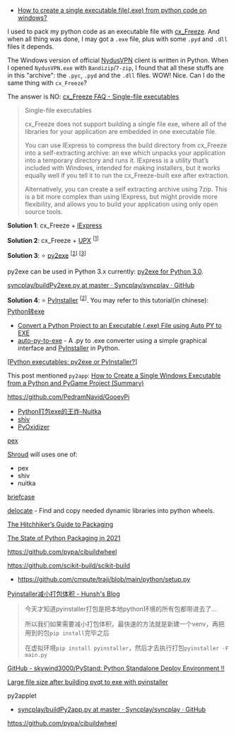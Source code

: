 * [How to create a single executable file(.exe) from python code on windows?](https://github.com/myd7349/Ongoing-Study/issues/4)

I used to pack my python code as an executable file with [cx_Freeze](http://cx-freeze.sourceforge.net/). And when all thing was done, I may got a `.exe` file, plus with some `.pyd` and `.dll` files it depends.

The Windows version of official [NydusVPN](http://www.ny-dus.info/) client is written in Python. When I opened `NydusVPN.exe` with `Bandizip`/`7-zip`, I found that all these stuffs are in this "archive": the `.pyc`, `.pyd` and the `.dll` files. WOW! Nice. Can I do the same thing with `cx_Freeze`?

The answer is NO:
[cx_Freeze FAQ - Single-file executables](http://cx-freeze.readthedocs.org/en/latest/faq.html)

> Single-file executables
> 
> cx_Freeze does not support building a single file exe, where all of the libraries for your application are embedded in one executable file.
> 
> You can use IExpress to compress the build directory from cx_Freeze into a self-extracting archive: an exe which unpacks your application into a temporary directory and runs it. IExpress is a utility that’s included with Windows, intended for making installers, but it works equally well if you tell it to run the cx_Freeze-built exe after extraction.
> 
> Alternatively, you can create a self extracting archive using 7zip. This is a bit more complex than using IExpress, but might provide more flexibility, and allows you to build your application using only open source tools.

**Solution 1**: cx_Freeze + [IExpress](http://en.wikipedia.org/wiki/IExpress)

<p></p>

**Solution 2**: cx_Freeze + [UPX](http://upx.sourceforge.net/) <sup>[[1](http://stackoverflow.com/questions/4999567/cx-freeze-python-single-file)]</sup>

<p></p>

**Solution 3**: :star: [py2exe](http://www.py2exe.org/) <sup>[[2](http://stackoverflow.com/questions/112698/py2exe-generate-single-executable-file)]</sup> <sup>[[3](http://stackoverflow.com/questions/1730742/pack-program-and-dynamically-loaded-files-into-single-executable-python-py)]</sup>

<p>py2exe can be used in Python 3.x currently: <a href="http://stackoverflow.com/questions/505230/py2exe-for-python-3-0">py2exe for Python 3.0</a>.</p>

[syncplay/buildPy2exe.py at master · Syncplay/syncplay · GitHub](https://github.com/Syncplay/syncplay/blob/master/buildPy2exe.py)

**Solution 4**: :star: [PyInstaller](https://github.com/pyinstaller/pyinstaller/wiki) <sup>[[2](http://stackoverflow.com/questions/112698/py2exe-generate-single-executable-file)]</sup>. You may refer to this tutorial(in chinese): [Python转exe](https://github.com/smartFlash/pySecurity/blob/master/zh-cn/0x4.md)

- [Convert a Python Project to an Executable (.exe) File using Auto PY to EXE](https://python.plainenglish.io/convert-a-python-project-to-an-executable-exe-file-175080da4485)
- [auto-py-to-exe](https://pypi.org/project/auto-py-to-exe/) - A .py to .exe converter using a simple graphical interface and [PyInstaller](https://www.pyinstaller.org/) in Python.

[[Python executables: py2exe or PyInstaller?](https://stackoverflow.com/questions/6235123/python-executables-py2exe-or-pyinstaller)]

This post mentioned `py2app`: [How to Create a Single Windows Executable from a Python and PyGame Project (Summary)](https://irwinkwan.com/2013/04/29/python-executables-pyinstaller-and-a-48-hour-game-design-compo/)

https://github.com/PedramNavid/GooeyPi

* [Python打包exe的王炸-Nuitka](https://zhuanlan.zhihu.com/p/133303836)
* [shiv](https://github.com/linkedin/shiv)
* [PyOxidizer](https://github.com/indygreg/PyOxidizer)

[pex](https://github.com/pantsbuild/pex)

[Shroud](https://github.com/LLNL/shroud/blob/db592d5d72ed61cbebbd1a084230e15b6b0096b4/Makefile#L116-L182) will uses one of:

- pex
- shiv
- nuitka

[briefcase](https://github.com/beeware/briefcase)

[delocate](https://github.com/matthew-brett/delocate) - Find and copy needed dynamic libraries into python wheels.

[The Hitchhiker’s Guide to Packaging](https://the-hitchhikers-guide-to-packaging.readthedocs.io/en/latest/)

[The State of Python Packaging in 2021](https://venthur.de/2021-06-26-python-packaging.html)

https://github.com/pypa/cibuildwheel

https://github.com/scikit-build/scikit-build

- https://github.com/cmpute/traji/blob/main/python/setup.py

[Pyinstaller减小打包体积 - Hunsh's Blog](https://hunsh.net/archives/114/)

> 今天才知道pyinstaller打包是把本地python环境的所有包都带进去了...
> 
> 所以我们如果需要减小打包体积，最快速的方法就是新建一个venv，再把用到的包`pip install`完毕之后
> 
> 在虚拟环境`pip install pyinstaller`，然后才去执行打包`pyinstaller -F main.py`

[GitHub - skywind3000/PyStand: Python Standalone Deploy Environment !!](https://github.com/skywind3000/PyStand)

[Large file size after building pyqt to exe with pyinstaller](https://stackoverflow.com/questions/58496695/large-file-size-after-building-pyqt-to-exe-with-pyinstaller)

py2applet

- [syncplay/buildPy2app.py at master · Syncplay/syncplay · GitHub](https://github.com/Syncplay/syncplay/blob/master/buildPy2app.py)

https://github.com/pypa/cibuildwheel
